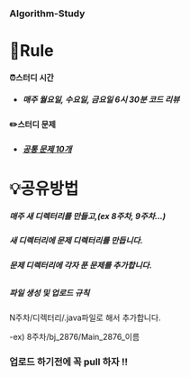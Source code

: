 ### Algorithm-Study

# 📝Rule

#### ⏰스터디 시간 
- ##### 매주 월요일, 수요일, 금요일 6시 30분 코드 리뷰    


 
#### ✏️스터디 문제

- ##### [공통 문제 10개](https://www.acmicpc.net/group/workbook/list/10018)

###
# 💡공유방법

##### 매주 새 디렉터리를 만들고,(ex 8주차, 9주차...)
##### 새 디렉터리에 문제 디렉터리를 만듭니다.
##### 문제 디렉터리에 각자 푼 문제를 추가합니다.
##

##### 파일 생성 및 업로드 규칙
 N주차/디렉터리/.java파일로 해서 추가합니다.
 
 -ex) 8주차/bj_2876/Main_2876_이름
 
 
### 업로드 하기전에 꼭 pull 하자 !!
